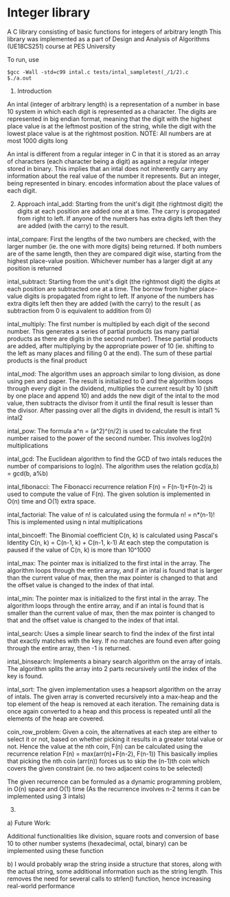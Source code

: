 # Integer library
A C library consisting of basic functions for integers of arbitrary length
This library was implemented as a part of Design and Analysis of Algorithms (UE18CS251) course at PES University

To run, use
```
$gcc -Wall -std=c99 intal.c tests/intal_sampletest(_/1/2).c 
$./a.out
```

1. Introduction

An intal (integer of arbitrary length) is a representation of a number in base 10 system in which each digit is represented as a character. The digits are represented in big endian format, meaning that the digit with the highest place value is at the leftmost position of the string, while the digit with the lowest place value is at the rightmost position. 
NOTE: All numbers are at most 1000 digits long

An intal is different from a regular integer in C in that it is stored as an array of characters (each character being a digit) as against a regular integer stored in binary. This implies that an intal does not inherently carry any information about the real value of the number it represents. But an integer, being represented in binary. encodes information about the place values of each digit. 

2. Approach
intal_add: Starting from the unit's digit (the rightmost digit) the digits at each position are added one at a time. The carry is propagated from right to left. 
If anyone of the numbers has extra digits left then they are added (with the carry) to the result. 

intal_compare: First the lengths of the two numbers are checked, with the larger number (ie. the one with more digits) being returned. 
If both numbers are of the same length, then they are compared digit wise, starting from the highest place-value position. Whichever number has a larger digit at any position is returned

intal_subtract: Starting from the unit's digit (the rightmost digit) the digits at each position are subtracted one at a time. The borrow from higher place-value digits is propagated from right to left. 
If anyone of the numbers has extra digits left then they are added (with the carry) to the result ( as subtraction from 0 is equivalent to addition from 0)

intal_multiply: The first number is multiplied by each digit of the second number. This generates a series of partial products (as many partial products as there are digits in the second number). These partial products are added, after 
multiplying by the appropriate power of 10 (ie. shifting to the left as many places and filling 0 at the end). 
The sum of these partial products is the final product

intal_mod: The algorithm uses an approach similar to long division, as done using pen and paper. The result is initialized to 0 and the algorithm loops through every digit in the dividend, multiplies the current result by 10 (shift by one place and append 10) and 
adds the new digit of the intal to the mod value, then subtracts the divisor from it until the final result is lesser than the divisor. After passing over all the digits in dividend, the result is intal1 % intal2

intal_pow: The formula a^n = (a^2)^(n/2) is used to calculate the first number raised to the power of the second number. This involves log2(n) multiplications

intal_gcd: The Euclidean algorithm to find the GCD of two intals reduces the number of comparisions to log(n). The algorithm uses the relation gcd(a,b) = gcd(b, a%b)

intal_fibonacci: The Fibonacci recurrence relation F(n) = F(n-1)+F(n-2) is used to compute the value of F(n). The given solution is implemented in O(n) time and O(1) extra space. 

intal_factorial: The value of n! is calculated using the formula n! = n*(n-1)! 
This is implemented using n intal multiplications

intal_bincoeff: The Binomial coefficient C(n, k) is calculated using Pascal's Identity C(n, k) = C(n-1, k) + C(n-1, k-1)
At each step the computation is paused if the value of C(n, k) is more than 10^1000

intal_max: The pointer max is initialized to the first intal in the array. The algorithm loops through the entire array, and if an intal is found that is larger than the current value of max, then the max pointer is changed to that and the offset value is changed to the index of that intal. 

intal_min: The pointer max is initialized to the first intal in the array. The algorithm loops through the entire array, and if an intal is found that is smaller than the current value of max, then the max pointer is changed to that and the offset value is changed to the index of that intal. 

intal_search: Uses a simple linear search to find the index of the first intal that exactly matches with the key. If no matches are found even after going through the entire array, then -1 is returned.

intal_binsearch: Implements a binary search algorithm on the array of intals. The algorithm splits the array into 2 parts recursively until the index of the key is found. 

intal_sort: The given implementation uses a heapsort algorithm on the array of intals. The given array is converted recursively into a max-heap and the top element of the heap is removed at each iteration. The remaining data is once again converted to a heap and this process is repeated until all the elements of the heap are covered.

coin_row_problem: Given a coin, the alternatives at each step are either to select it or not, based on whether picking it results in a greater total value or not. 
Hence the value at the nth coin, F(n) can be calculated using the recurrence relation F(n) = max(arr(n)+F(n-2), F(n-1))
This basically implies that picking the nth coin (arr(n)) forces us to skip the (n-1)th coin which covers the given constraint (ie. no two adjacent coins to be selected)

The given recurrence can be formuled as a dynamic programming problem, in O(n) space and O(1) time (As the recurrence involves n-2 terms it can be implemented using 3 intals)


3. 
a) Future Work:

Additional functionalities like division, square roots and conversion of base 10 to other number systems (hexadecimal, octal, binary) can be implemented using these function

b) I would probably wrap the string inside a structure that stores, along with the actual string, some additional information such as the string length. This removes the need for several calls to strlen() function, hence increasing real-world performance

